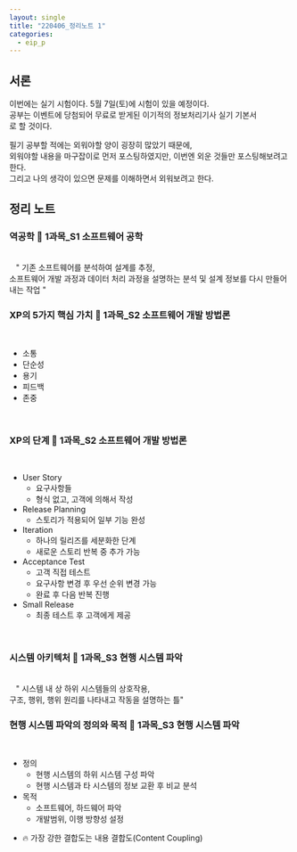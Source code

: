 ```yaml
---
layout: single
title: "220406_정리노트 1"
categories:
  - eip_p
---
```


<style>
img.aligncenter{display:block;margin:0 auto}
  </style>

## 서론

이번에는 실기 시험이다. 5월 7일(토)에 시험이 있을 예정이다.<br>
공부는 이벤트에 당첨되어 무료로 받게된 이기적의 정보처리기사 실기 기본서<br>
로 할 것이다.<br>

필기 공부할 적에는 외워야할 양이 굉장히 많았기 때문에,<br>
외워야할 내용을 마구잡이로 먼저 포스팅하였지만, 이번엔 외운 것들만 포스팅해보려고 한다.<br>
그리고 나의 생각이 있으면 문제를 이해하면서 외워보려고 한다.<br>

## 정리 노트

<h3>역공학<caption1> 📘 1과목_S1 소프트웨어 공학</caption1></h3>

<br>
&nbsp;&nbsp; <daon> " 기존 소프트웨어를 분석하여 설계를 추정,<br> 소프트웨어 개발 과정과 데이터 처리 과정을 설명하는 분석 및 설계 정보를 다시 만들어내는 작업 " </daon>
<br>

<h3>XP의 5가지 핵심 가치<caption1> 📘 1과목_S2 소프트웨어 개발 방법론</caption1></h3>
<br>

* 소통
* 단순성
* 용기
* 피드백
* 존중

<br>
<h3>XP의 단계<caption1> 📘 1과목_S2 소프트웨어 개발 방법론</caption1></h3>
<br>

+ User Story
  - 요구사항들
  - 형식 없고, 고객에 의해서 작성
+ Release Planning
  - 스토리가 적용되어 일부 기능 완성
+ Iteration
  - 하나의 릴리즈를 세분화한 단계
  - 새로운 스토리 반복 중 추가 가능
+ Acceptance Test
  - 고객 직접 테스트
  - 요구사항 변경 후 우선 순위 변경 가능
  - 완료 후 다음 반복 진행
+ Small Release
  - 최종 테스트 후 고객에게 제공

<br>
<h3>시스템 아키텍처<caption1> 📘 1과목_S3 현행 시스템 파악</caption1></h3>
<br>
&nbsp;&nbsp; <daon> " 시스템 내 상 하위 시스템들의 상호작용,<br> 구조, 행위, 행위 원리를 나타내고 작동을 설명하는 틀" </daon>
<br>
  
<h3>현행 시스템 파악의 정의와 목적<caption1> 📘 1과목_S3 현행 시스템 파악</caption1></h3>
<br>

+ 정의
  - 현행 시스템의 하위 시스템 구성 파악
  - 현행 시스템과 타 시스템의 정보 교환 후 비교 분석
+ 목적
  - 소프트웨어, 하드웨어 파악
  - 개발범위, 이행 방향성 설정


* 🔥 가장 강한 결합도는 <span id="mus">내용 결합도(Content Coupling)</span>


